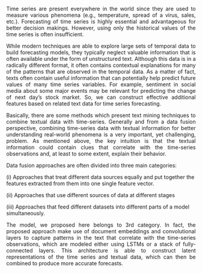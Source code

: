 <p align="justify"> Time series are present everywhere in the world since they are used to measure various phenomena (e.g., temperature, spread of a virus, sales, etc.). Forecasting of time series is highly essential and advantageous for better decision makings. However, using only the historical values of the time series is often insufficient. </p>

<p align="justify">While modern techniques are able to explore large sets of temporal data to build forecasting models, they typically neglect valuable information that is often available under the form of unstructured text. Although this data is in a radically different format, it often contains contextual explanations for many of the patterns that are observed in the temporal data. As a matter of fact, texts often contain useful information that can potentially help predict future values of many time series variables. For example, sentiment in social media about some major events may be relevant for predicting the change of next day’s stock market. So, we can construct effective additional features based on related text data for time series forecasting.
  
<p align="justify">Basically, there are some methods which present text mining techniques to combine textual data with time-series. Generally and from a data fusion perspective, combining time-series data with textual information for better understanding real-world phenomena is a very important, yet challenging, problem. As mentioned above, the key intuition is that the textual information could contain clues that correlate with the time-series observations and, at least to some extent, explain their behavior.
 
<p align="justify">Data fusion approaches are often divided into three main categories:
  
  (i) Approaches that treat different data sources equally and put together the features extracted from them into one single feature vector. 
  
  (ii) Approaches that use different sources of data at different stages 
  
  (iii) Approaches that feed different datasets into different parts of a model simultaneously. 
  
<p align="justify">The model, we proposed here belongs to 3rd category. In fact, the proposed approach make use of document embeddings and convolutional layers to capture patterns in the text that correlate with the time-series observations, which are modeled either using LSTMs or a stack of fully-connected layers. This architecture is able to construct latent representations of the time series and textual data, which can then be combined to produce more accurate forecasts.
